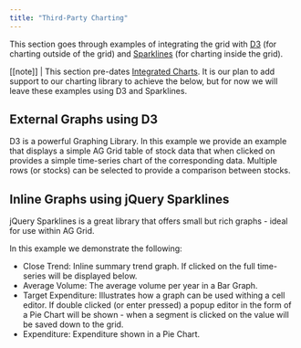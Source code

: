 ```yaml
---
title: "Third-Party Charting"
---
```


This section goes through examples of integrating the grid with [D3](https://d3js.org/) (for charting outside of the grid) and [Sparklines](https://omnipotent.net/jquery.sparkline/) (for charting inside the grid).


[[note]]
| This section pre-dates [Integrated Charts](../integrated-charts/). It is our plan to add support to our charting library to achieve the below, but for now we will leave these examples using D3 and Sparklines.

## External Graphs using D3

D3 is a powerful Graphing Library. In this example we provide an example that displays a simple AG Grid table of stock
data that when clicked on provides a simple time-series chart of the corresponding data. Multiple rows (or stocks) can be
selected to provide a comparison between stocks.

<grid-example title='External Graphs using D3' name='stocks-master-detail' type='vanilla' options='{ "enterprise": true, "exampleHeight": 820 }'></grid-example>

## Inline Graphs using jQuery Sparklines

jQuery Sparklines is a great library that offers small but rich graphs - ideal for use within AG Grid.

In this example we demonstrate the following:

- Close Trend: Inline summary trend graph. If clicked on the full time-series will be displayed below.
- Average Volume: The average volume per year in a Bar Graph.
- Target Expenditure: Illustrates how a graph can be used withing a cell editor. If double clicked (or enter pressed) a popup editor in the form of a Pie Chart will be shown - when a segment is clicked on the value will be saved down to the grid.
- Expenditure: Expenditure shown in a Pie Chart.


<grid-example title='Inline Graphs' name='inline-graphs' type='vanilla' options='{ "enterprise": true, "exampleHeight": 850, "extras": ["lodash", "d3", "jquery", "sparkline"] }'></grid-example>

